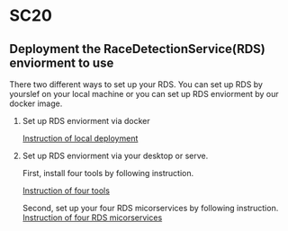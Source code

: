 # SC20

## Deployment the RaceDetectionService(RDS) enviorment to use

  There two different ways to set up your RDS. You can set up RDS by yourslef on your local machine or you can set up RDS     enviorment by our docker image. 

1. Set up RDS enviorment via docker

    [Instruction of local deployment](deployment.md)

2. Set up RDS enviorment via your desktop or serve.

   First, install four tools by following instruction.

    [Instruction of four tools](InstallTool.md)
   
   Second, set up your four RDS micorservices by following instruction.
    [Instruction of four RDS micorservices](MicroserviceSetup.md)
